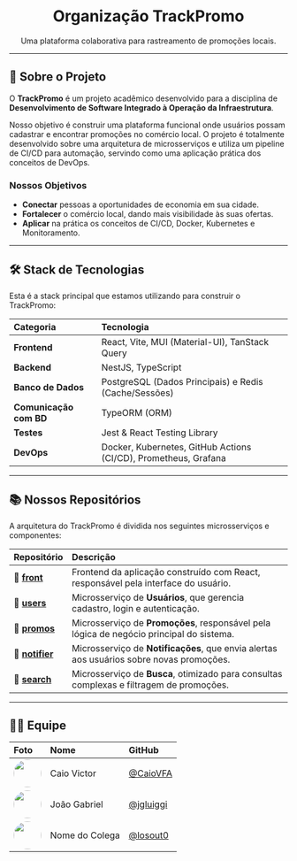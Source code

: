 <h1 align="center">
  Organização TrackPromo
</h1>

<p align="center">
  Uma plataforma colaborativa para rastreamento de promoções locais.
</p>

---

## 🎯 Sobre o Projeto

O **TrackPromo** é um projeto acadêmico desenvolvido para a disciplina de **Desenvolvimento de Software Integrado à Operação da Infraestrutura**.

Nosso objetivo é construir uma plataforma funcional onde usuários possam cadastrar e encontrar promoções no comércio local. O projeto é totalmente desenvolvido sobre uma arquitetura de microsserviços e utiliza um pipeline de CI/CD para automação, servindo como uma aplicação prática dos conceitos de DevOps.

### Nossos Objetivos
- **Conectar** pessoas a oportunidades de economia em sua cidade.
- **Fortalecer** o comércio local, dando mais visibilidade às suas ofertas.
- **Aplicar** na prática os conceitos de CI/CD, Docker, Kubernetes e Monitoramento.

---

## 🛠️ Stack de Tecnologias

Esta é a stack principal que estamos utilizando para construir o TrackPromo:

| Categoria | Tecnologia |
| :--- | :--- |
| **Frontend** | React, Vite, MUI (Material-UI), TanStack Query |
| **Backend** | NestJS, TypeScript |
| **Banco de Dados** | PostgreSQL (Dados Principais) e Redis (Cache/Sessões) |
| **Comunicação com BD**| TypeORM (ORM) |
| **Testes** | Jest & React Testing Library |
| **DevOps** | Docker, Kubernetes, GitHub Actions (CI/CD), Prometheus, Grafana |

---

## 📚 Nossos Repositórios

A arquitetura do TrackPromo é dividida nos seguintes microsserviços e componentes:

| Repositório | Descrição |
| :--- | :--- |
| 🔗 **[front](https://github.com/trackpromo/src-front-trackpromo)** | Frontend da aplicação construído com React, responsável pela interface do usuário. |
| 🔗 **[users](https://github.com/trackpromo/src-users-trackpromo)** | Microsserviço de **Usuários**, que gerencia cadastro, login e autenticação. |
| 🔗 **[promos](https://github.com/trackpromo/src-promo-trackpromo)** | Microsserviço de **Promoções**, responsável pela lógica de negócio principal do sistema. |
| 🔗 **[notifier](https://github.com/trackpromo/src-notifier-trackpromo)** | Microsserviço de **Notificações**, que envia alertas aos usuários sobre novas promoções. |
| 🔗 **[search](https://github.com/trackpromo/src-search-trackpromo)** | Microsserviço de **Busca**, otimizado para consultas complexas e filtragem de promoções. |

---

## 👨‍💻 Equipe

| Foto | Nome | GitHub |
| :--- | :--- | :--- |
| <img src="https://avatars.githubusercontent.com/u/54083776?v=4" width="50" style="border-radius: 50%"> | Caio Victor | [@CaioVFA](https://github.com/CaioVFA) |
| <img src="https://avatars.githubusercontent.com/u/95772104?v=4" width="50" style="border-radius: 50%"> | João Gabriel | [@jgluiggi](https://github.com/jgluiggi) |
| <img src="https://avatars.githubusercontent.com/u/129864914?v=4" width="50" style="border-radius: 50%"> | Nome do Colega | [@losout0](https://github.com/losout0) |
